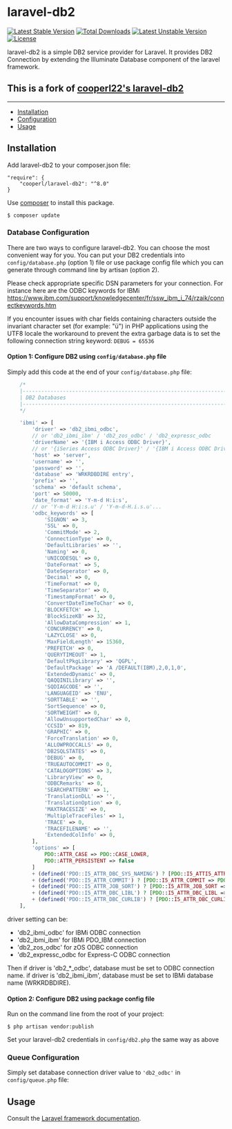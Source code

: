 # laravel-db2
[![Latest Stable Version](https://poser.pugx.org/cooperl/laravel-db2/v/stable)](https://packagist.org/packages/cooperl/laravel-db2)
[![Total Downloads](https://poser.pugx.org/cooperl/laravel-db2/downloads)](https://packagist.org/packages/cooperl/laravel-db2)
[![Latest Unstable Version](https://poser.pugx.org/cooperl/laravel-db2/v/unstable)](https://packagist.org/packages/cooperl/laravel-db2)
[![License](https://poser.pugx.org/cooperl/laravel-db2/license)](https://packagist.org/packages/cooperl/laravel-db2)

laravel-db2 is a simple DB2 service provider for Laravel.
It provides DB2 Connection by extending the Illuminate Database component of the laravel framework.

## This is a fork of [cooperl22's laravel-db2](https://www.github.com/cooperl22/laravel-db2)

---

- [Installation](#installation)
- [Configuration](#configuration)
- [Usage](#usage)

## Installation
Add laravel-db2 to your composer.json file:
```
"require": {
    "cooperl/laravel-db2": "^8.0"
}
```
Use [composer](https://getcomposer.org) to install this package.
```
$ composer update
```

### Database Configuration
There are two ways to configure laravel-db2. You can choose the most convenient way for you. You can put your DB2 credentials into ``config/database.php`` (option 1) file or use package config file which you can generate through command line by artisan (option 2).

Please check appropriate specific DSN parameters for your connection.
For instance here are the ODBC keywords for IBMi
https://www.ibm.com/support/knowledgecenter/fr/ssw_ibm_i_74/rzaik/connectkeywords.htm

If you encounter issues with char fields containing characters outside the invariant character set (for example: "ü") in PHP applications using the UTF8 locale the workaround to prevent the extra garbage data is to set the following connection string keyword: ``DEBUG = 65536``

#### Option 1: Configure DB2 using ``config/database.php`` file
Simply add this code at the end of your ``config/database.php`` file:

```php
    /*
    |--------------------------------------------------------------------------
    | DB2 Databases
    |--------------------------------------------------------------------------
    */

    'ibmi' => [
        'driver' => 'db2_ibmi_odbc',
        // or 'db2_ibmi_ibm' / 'db2_zos_odbc' / 'db2_expressc_odbc
        'driverName' => '{IBM i Access ODBC Driver}',
        // or '{iSeries Access ODBC Driver}' / '{IBM i Access ODBC Driver 64-bit}'
        'host' => 'server',
        'username' => '',
        'password' => '',
        'database' => 'WRKRDBDIRE entry',
        'prefix' => '',
        'schema' => 'default schema',
        'port' => 50000,
        'date_format' => 'Y-m-d H:i:s',
        // or 'Y-m-d H:i:s.u' / 'Y-m-d-H.i.s.u'...
        'odbc_keywords' => [
            'SIGNON' => 3,
            'SSL' => 0,
            'CommitMode' => 2,
            'ConnectionType' => 0,
            'DefaultLibraries' => '',
            'Naming' => 0,
            'UNICODESQL' => 0,
            'DateFormat' => 5,
            'DateSeperator' => 0,
            'Decimal' => 0,
            'TimeFormat' => 0,
            'TimeSeparator' => 0,
            'TimestampFormat' => 0,
            'ConvertDateTimeToChar' => 0,
            'BLOCKFETCH' => 1,
            'BlockSizeKB' => 32,
            'AllowDataCompression' => 1,
            'CONCURRENCY' => 0,
            'LAZYCLOSE' => 0,
            'MaxFieldLength' => 15360,
            'PREFETCH' => 0,
            'QUERYTIMEOUT' => 1,
            'DefaultPkgLibrary' => 'QGPL',
            'DefaultPackage' => 'A /DEFAULT(IBM),2,0,1,0',
            'ExtendedDynamic' => 0,
            'QAQQINILibrary' => '',
            'SQDIAGCODE' => '',
            'LANGUAGEID' => 'ENU',
            'SORTTABLE' => '',
            'SortSequence' => 0,
            'SORTWEIGHT' => 0,
            'AllowUnsupportedChar' => 0,
            'CCSID' => 819,
            'GRAPHIC' => 0,
            'ForceTranslation' => 0,
            'ALLOWPROCCALLS' => 0,
            'DB2SQLSTATES' => 0,
            'DEBUG' => 0,
            'TRUEAUTOCOMMIT' => 0,
            'CATALOGOPTIONS' => 3,
            'LibraryView' => 0,
            'ODBCRemarks' => 0,
            'SEARCHPATTERN' => 1,
            'TranslationDLL' => '',
            'TranslationOption' => 0,
            'MAXTRACESIZE' => 0,
            'MultipleTraceFiles' => 1,
            'TRACE' => 0,
            'TRACEFILENAME' => '',
            'ExtendedColInfo' => 0,
        ],
        'options' => [
            PDO::ATTR_CASE => PDO::CASE_LOWER,
            PDO::ATTR_PERSISTENT => false
        ]
        + (defined('PDO::I5_ATTR_DBC_SYS_NAMING') ? [PDO::I5_ATTI5_ATTR_DBC_SYS_NAMINGR_COMMIT => false] : [])
        + (defined('PDO::I5_ATTR_COMMIT') ? [PDO::I5_ATTR_COMMIT => PDO::I5_TXN_NO_COMMIT] : [])
        + (defined('PDO::I5_ATTR_JOB_SORT') ? [PDO::I5_ATTR_JOB_SORT => false] : [])
        + (defined('PDO::I5_ATTR_DBC_LIBL') ? [PDO::I5_ATTR_DBC_LIBL => ''] : [])
        + (defined('PDO::I5_ATTR_DBC_CURLIB') ? [PDO::I5_ATTR_DBC_CURLIB => ''] : [])
    ],

```
driver setting can be:
- 'db2_ibmi_odbc' for IBMi ODBC connection
- 'db2_ibmi_ibm' for IBMi PDO_IBM connection
- 'db2_zos_odbc' for zOS ODBC connection
- 'db2_expressc_odbc for Express-C ODBC connection

Then if driver is 'db2_*_odbc', database must be set to ODBC connection name.
if driver is 'db2_ibmi_ibm', database must be set to IBMi database name (WRKRDBDIRE).

#### Option 2: Configure DB2 using package config file

Run on the command line from the root of your project:

```
$ php artisan vendor:publish
```

Set your laravel-db2 credentials in ``config/db2.php``
the same way as above

### Queue Configuration
Simply set database connection driver value to ``'db2_odbc'`` in ``config/queue.php`` file:


## Usage

Consult the [Laravel framework documentation](https://laravel.com/docs).

